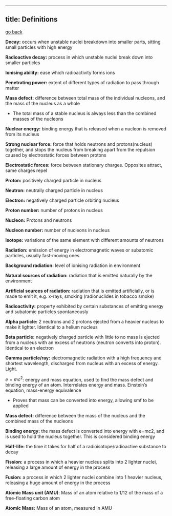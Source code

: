 
---
title: Definitions
---

[go back](archive/10Subjects/10Physics.md)

**Decay:** occurs when unstable nuclei breakdown into smaller parts, sitting small particles with high energy

**Radioactive decay:** process in which unstable nuclei break down into smaller particles

**Ionising ability:** ease which radioactivity forms ions

**Penetrating power:** extent of different types of radiation to pass through matter 

**Mass defect:** difference between total mass of the individual nucleons, and the mass of the nucleus as a whole 

-   The total mass of a stable nucleus is always less than the combined masses of the nucleons

**Nuclear energy:** binding energy that is released when a nucleon is removed from its nucleus

**Strong nuclear force:** force that holds neutrons and protons(nucleus) together, and stops the nucleus from breaking apart from the repulsion caused by electrostatic forces between protons

**Electrostatic forces:** force between stationary charges. Opposites attract, same charges repel

**Proton:** positively charged particle in nucleus

**Neutron:** neutrally charged particle in nucleus

**Electron:** negatively charged particle orbiting nucleus

**Proton number:** number of protons in nucleus

**Nucleon:** Protons and neutrons

**Nucleon number:** number of nucleons in nucleus

**Isotope:** variations of the same element with different amounts of neutrons

**Radiation:** emission of energy in electromagnetic waves or subatomic particles, usually fast-moving ones

**Background radiation:** level of ionising radiation in environment

**Natural sources of radiation:** radiation that is emitted naturally by the environment

**Artificial sources of radiation:** radiation that is emitted artificially, or is made to emit it, e.g. x-rays, smoking (radionuclides in tobacco smoke)

**Radioactivity:** property exhibited by certain substances of emitting energy and subatomic particles spontaneously

**Alpha particle:** 2 neutrons and 2 protons ejected from a heavier nucleus to make it lighter. Identical to a helium nucleus

**Beta particle:** negatively charged particle with little to no mass is ejected from a nucleus with an excess of neutrons (neutron converts into proton). Identical to an electron

**Gamma particle/ray:** electromagnetic radiation with a high frequency and shortest wavelength, discharged from nucleus with an excess of energy. Light.

$e=mc^2$: energy and mass equation, used to find the mass defect and binding energy of an atom. Interrelates energy and mass. Einstein’s equation, mass-energy equivalence
-   Proves that mass can be converted into energy, allowing smf to be applied

**Mass defect:** difference between the mass of the nucleus and the combined mass of the nucleons

**Binding energy:** the mass defect is converted into energy with e=mc2, and is used to hold the nucleus together. This is considered binding energy

**Half-life:** the time it takes for half of a radioisotope/radioactive substance to decay

**Fission:** a process in which a heavier nucleus splits into 2 lighter nuclei, releasing a large amount of energy in the process

**Fusion:** a process in which 2 lighter nuclei combine into 1 heavier nucleus, releasing a huge amount of energy in the process

**Atomic Mass unit (AMU)**: Mass of an atom relative to 1/12 of the mass of a free-floating carbon atom

**Atomic Mass:** Mass of an atom, measured in AMU